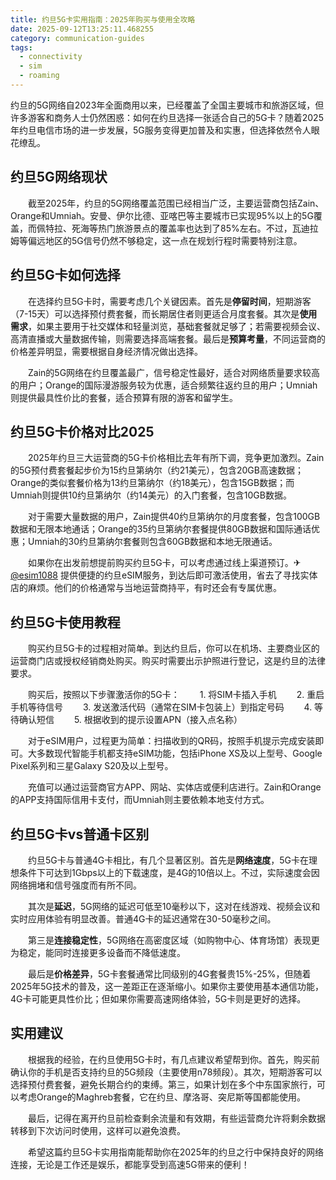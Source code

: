 ```yaml
---
title: 约旦5G卡实用指南：2025年购买与使用全攻略
date: 2025-09-12T13:25:11.468255
category: communication-guides
tags:
  - connectivity
  - sim
  - roaming
---
```


约旦的5G网络自2023年全面商用以来，已经覆盖了全国主要城市和旅游区域，但许多游客和商务人士仍然困惑：如何在约旦选择一张适合自己的5G卡？随着2025年约旦电信市场的进一步发展，5G服务变得更加普及和实惠，但选择依然令人眼花缭乱。

## 约旦5G网络现状

　　截至2025年，约旦的5G网络覆盖范围已经相当广泛，主要运营商包括Zain、Orange和Umniah。安曼、伊尔比德、亚喀巴等主要城市已实现95%以上的5G覆盖，而佩特拉、死海等热门旅游景点的覆盖率也达到了85%左右。不过，瓦迪拉姆等偏远地区的5G信号仍然不够稳定，这一点在规划行程时需要特别注意。

## 约旦5G卡如何选择

　　在选择约旦5G卡时，需要考虑几个关键因素。首先是**停留时间**，短期游客（7-15天）可以选择预付费套餐，而长期居住者则更适合月度套餐。其次是**使用需求**，如果主要用于社交媒体和轻量浏览，基础套餐就足够了；若需要视频会议、高清直播或大量数据传输，则需要选择高端套餐。最后是**预算考量**，不同运营商的价格差异明显，需要根据自身经济情况做出选择。

　　Zain的5G网络在约旦覆盖最广，信号稳定性最好，适合对网络质量要求较高的用户；Orange的国际漫游服务较为优惠，适合频繁往返约旦的用户；Umniah则提供最具性价比的套餐，适合预算有限的游客和留学生。

## 约旦5G卡价格对比2025

　　2025年约旦三大运营商的5G卡价格相比去年有所下调，竞争更加激烈。Zain的5G预付费套餐起步价为15约旦第纳尔（约21美元），包含20GB高速数据；Orange的类似套餐价格为13约旦第纳尔（约18美元），包含15GB数据；而Umniah则提供10约旦第纳尔（约14美元）的入门套餐，包含10GB数据。

　　对于需要大量数据的用户，Zain提供40约旦第纳尔的月度套餐，包含100GB数据和无限本地通话；Orange的35约旦第纳尔套餐提供80GB数据和国际通话优惠；Umniah的30约旦第纳尔套餐则包含60GB数据和本地无限通话。

　　如果你在出发前想提前购买约旦5G卡，可以考虑通过线上渠道预订。✈[@esim1088](https://t.me/s/esim1088) 提供便捷的约旦eSIM服务，到达后即可激活使用，省去了寻找实体店的麻烦。他们的价格通常与当地运营商持平，有时还会有专属优惠。

## 约旦5G卡使用教程

　　购买约旦5G卡的过程相对简单。到达约旦后，你可以在机场、主要商业区的运营商门店或授权经销商处购买。购买时需要出示护照进行登记，这是约旦的法律要求。

　　购买后，按照以下步骤激活你的5G卡：
　　1. 将SIM卡插入手机
　　2. 重启手机等待信号
　　3. 发送激活代码（通常在SIM卡包装上）到指定号码
　　4. 等待确认短信
　　5. 根据收到的提示设置APN（接入点名称）

　　对于eSIM用户，过程更为简单：扫描收到的QR码，按照手机提示完成安装即可。大多数现代智能手机都支持eSIM功能，包括iPhone XS及以上型号、Google Pixel系列和三星Galaxy S20及以上型号。

　　充值可以通过运营商官方APP、网站、实体店或便利店进行。Zain和Orange的APP支持国际信用卡支付，而Umniah则主要依赖本地支付方式。

## 约旦5G卡vs普通卡区别

　　约旦5G卡与普通4G卡相比，有几个显著区别。首先是**网络速度**，5G卡在理想条件下可达到1Gbps以上的下载速度，是4G的10倍以上。不过，实际速度会因网络拥堵和信号强度而有所不同。

　　其次是**延迟**，5G网络的延迟可低至10毫秒以下，这对在线游戏、视频会议和实时应用体验有明显改善。普通4G卡的延迟通常在30-50毫秒之间。

　　第三是**连接稳定性**，5G网络在高密度区域（如购物中心、体育场馆）表现更为稳定，能同时连接更多设备而不降低速度。

　　最后是**价格差异**，5G卡套餐通常比同级别的4G套餐贵15%-25%，但随着2025年5G技术的普及，这一差距正在逐渐缩小。如果你主要使用基本通信功能，4G卡可能更具性价比；但如果你需要高速网络体验，5G卡则是更好的选择。

## 实用建议

　　根据我的经验，在约旦使用5G卡时，有几点建议希望帮到你。首先，购买前确认你的手机是否支持约旦的5G频段（主要使用n78频段）。其次，短期游客可以选择预付费套餐，避免长期合约的束缚。第三，如果计划在多个中东国家旅行，可以考虑Orange的Maghreb套餐，它在约旦、摩洛哥、突尼斯等国都能使用。

　　最后，记得在离开约旦前检查剩余流量和有效期，有些运营商允许将剩余数据转移到下次访问时使用，这样可以避免浪费。

　　希望这篇约旦5G卡实用指南能帮助你在2025年的约旦之行中保持良好的网络连接，无论是工作还是娱乐，都能享受到高速5G带来的便利！